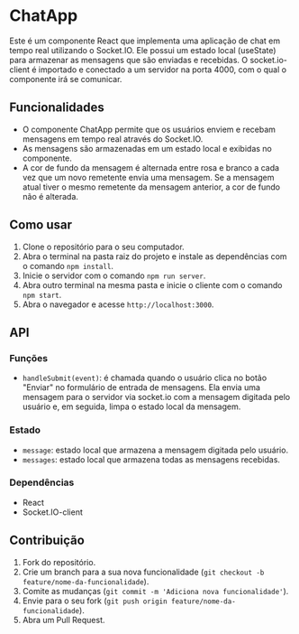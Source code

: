 <div class="markdown prose w-full break-words dark:prose-invert dark">
    <h1>ChatApp</h1>
    <p>Este é um componente React que implementa uma aplicação de chat em tempo real utilizando o Socket.IO. Ele possui
        um estado local (useState) para armazenar as mensagens que são enviadas e recebidas. O socket.io-client é
        importado e conectado a um servidor na porta 4000, com o qual o componente irá se comunicar.</p>
    <h2>Funcionalidades</h2>
    <ul>
        <li>O componente ChatApp permite que os usuários enviem e recebam mensagens em tempo real através do Socket.IO.
        </li>
        <li>As mensagens são armazenadas em um estado local e exibidas no componente.</li>
        <li>A cor de fundo da mensagem é alternada entre rosa e branco a cada vez que um novo remetente envia uma
            mensagem. Se a mensagem atual tiver o mesmo remetente da mensagem anterior, a cor de fundo não é alterada.
        </li>
    </ul>
    <h2>Como usar</h2>
    <ol>
        <li>Clone o repositório para o seu computador.</li>
        <li>Abra o terminal na pasta raiz do projeto e instale as dependências com o comando <code>npm install</code>.
        </li>
        <li>Inicie o servidor com o comando <code>npm run server</code>.</li>
        <li>Abra outro terminal na mesma pasta e inicie o cliente com o comando <code>npm start</code>.</li>
        <li>Abra o navegador e acesse <code>http://localhost:3000</code>.</li>
    </ol>
    <h2>API</h2>
    <h3>Funções</h3>
    <ul>
        <li><code>handleSubmit(event)</code>: é chamada quando o usuário clica no botão "Enviar" no formulário de
            entrada de mensagens. Ela envia uma mensagem para o servidor via socket.io com a mensagem digitada pelo
            usuário e, em seguida, limpa o estado local da mensagem.</li>
    </ul>
    <h3>Estado</h3>
    <ul>
        <li><code>message</code>: estado local que armazena a mensagem digitada pelo usuário.</li>
        <li><code>messages</code>: estado local que armazena todas as mensagens recebidas.</li>
    </ul>
    <h3>Dependências</h3>
    <ul>
        <li>React</li>
        <li>Socket.IO-client</li>
    </ul>
    <h2>Contribuição</h2>
    <ol>
        <li>Fork do repositório.</li>
        <li>Crie um branch para a sua nova funcionalidade (<code>git checkout -b feature/nome-da-funcionalidade</code>).
        </li>
        <li>Comite as mudanças (<code>git commit -m 'Adiciona nova funcionalidade'</code>).</li>
        <li>Envie para o seu fork (<code>git push origin feature/nome-da-funcionalidade</code>).</li>
        <li>Abra um Pull Request.</li>
    </ol>
</div>